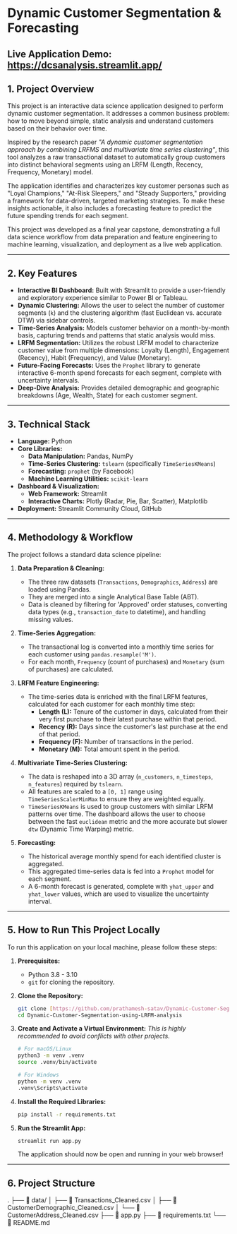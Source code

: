 # Dynamic Customer Segmentation & Forecasting

**Live Application Demo:** <https://dcsanalysis.streamlit.app/>
---

## 1. Project Overview

This project is an interactive data science application designed to perform dynamic customer segmentation. It addresses a common business problem: how to move beyond simple, static analysis and understand customers based on their behavior over time.

Inspired by the research paper *"A dynamic customer segmentation approach by combining LRFMS and multivariate time series clustering"*, this tool analyzes a raw transactional dataset to automatically group customers into distinct behavioral segments using an LRFM (Length, Recency, Frequency, Monetary) model.

The application identifies and characterizes key customer personas such as "Loyal Champions," "At-Risk Sleepers," and "Steady Supporters," providing a framework for data-driven, targeted marketing strategies. To make these insights actionable, it also includes a forecasting feature to predict the future spending trends for each segment.

This project was developed as a final year capstone, demonstrating a full data science workflow from data preparation and feature engineering to machine learning, visualization, and deployment as a live web application.

---

## 2. Key Features

-   **Interactive BI Dashboard:** Built with Streamlit to provide a user-friendly and exploratory experience similar to Power BI or Tableau.
-   **Dynamic Clustering:** Allows the user to select the number of customer segments (`k`) and the clustering algorithm (fast Euclidean vs. accurate DTW) via sidebar controls.
-   **Time-Series Analysis:** Models customer behavior on a month-by-month basis, capturing trends and patterns that static analysis would miss.
-   **LRFM Segmentation:** Utilizes the robust LRFM model to characterize customer value from multiple dimensions: Loyalty (Length), Engagement (Recency), Habit (Frequency), and Value (Monetary).
-   **Future-Facing Forecasts:** Uses the `Prophet` library to generate interactive 6-month spend forecasts for each segment, complete with uncertainty intervals.
-   **Deep-Dive Analysis:** Provides detailed demographic and geographic breakdowns (Age, Wealth, State) for each customer segment.

---

## 3. Technical Stack

-   **Language:** Python
-   **Core Libraries:**
    -   **Data Manipulation:** Pandas, NumPy
    -   **Time-Series Clustering:** `tslearn` (specifically `TimeSeriesKMeans`)
    -   **Forecasting:** `prophet` (by Facebook)
    -   **Machine Learning Utilities:** `scikit-learn`
-   **Dashboard & Visualization:**
    -   **Web Framework:** Streamlit
    -   **Interactive Charts:** Plotly (Radar, Pie, Bar, Scatter), Matplotlib
-   **Deployment:** Streamlit Community Cloud, GitHub

---

## 4. Methodology & Workflow

The project follows a standard data science pipeline:

1.  **Data Preparation & Cleaning:**
    -   The three raw datasets (`Transactions`, `Demographics`, `Address`) are loaded using Pandas.
    -   They are merged into a single Analytical Base Table (ABT).
    -   Data is cleaned by filtering for 'Approved' order statuses, converting data types (e.g., `transaction_date` to datetime), and handling missing values.

2.  **Time-Series Aggregation:**
    -   The transactional log is converted into a monthly time series for each customer using `pandas.resample('M')`.
    -   For each month, `Frequency` (count of purchases) and `Monetary` (sum of purchases) are calculated.

3.  **LRFM Feature Engineering:**
    -   The time-series data is enriched with the final LRFM features, calculated for each customer for each monthly time step:
        -   **Length (L):** Tenure of the customer in days, calculated from their very first purchase to their latest purchase within that period.
        -   **Recency (R):** Days since the customer's last purchase at the end of that period.
        -   **Frequency (F):** Number of transactions in the period.
        -   **Monetary (M):** Total amount spent in the period.

4.  **Multivariate Time-Series Clustering:**
    -   The data is reshaped into a 3D array (`n_customers`, `n_timesteps`, `n_features`) required by `tslearn`.
    -   All features are scaled to a `[0, 1]` range using `TimeSeriesScalerMinMax` to ensure they are weighted equally.
    -   `TimeSeriesKMeans` is used to group customers with similar LRFM patterns over time. The dashboard allows the user to choose between the fast `euclidean` metric and the more accurate but slower `dtw` (Dynamic Time Warping) metric.

5.  **Forecasting:**
    -   The historical average monthly spend for each identified cluster is aggregated.
    -   This aggregated time-series data is fed into a `Prophet` model for each segment.
    -   A 6-month forecast is generated, complete with `yhat_upper` and `yhat_lower` values, which are used to visualize the uncertainty interval.

---

## 5. How to Run This Project Locally

To run this application on your local machine, please follow these steps:

1.  **Prerequisites:**
    -   Python 3.8 - 3.10
    -   `git` for cloning the repository.

2.  **Clone the Repository:**
    ```bash
    git clone [https://github.com/prathamesh-satav/Dynamic-Customer-Segmentation-using-LRFM-analysis.git](https://github.com/prathamesh-satav/Dynamic-Customer-Segmentation-using-LRFM-analysis.git)
    cd Dynamic-Customer-Segmentation-using-LRFM-analysis
    ```

3.  **Create and Activate a Virtual Environment:**
    *This is highly recommended to avoid conflicts with other projects.*
    ```bash
    # For macOS/Linux
    python3 -m venv .venv
    source .venv/bin/activate

    # For Windows
    python -m venv .venv
    .venv\Scripts\activate
    ```

4.  **Install the Required Libraries:**
    ```bash
    pip install -r requirements.txt
    ```

5.  **Run the Streamlit App:**
    ```bash
    streamlit run app.py
    ```
    The application should now be open and running in your web browser!

---

## 6. Project Structure
.
├── 📁 data/
│   ├── 📄 Transactions_Cleaned.csv
│   ├── 📄 CustomerDemographic_Cleaned.csv
│   └── 📄 CustomerAddress_Cleaned.csv
├── 📄 app.py
├── 📄 requirements.txt
└── 📄 README.md
